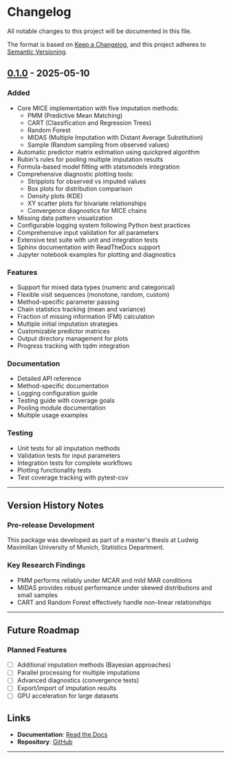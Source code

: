 # Changelog

All notable changes to this project will be documented in this file.

The format is based on [Keep a Changelog](https://keepachangelog.com/en/1.0.0/),
and this project adheres to [Semantic Versioning](https://semver.org/spec/v2.0.0.html).


## [0.1.0] - 2025-05-10

### Added
- Core MICE implementation with five imputation methods:
  - PMM (Predictive Mean Matching)
  - CART (Classification and Regression Trees)
  - Random Forest
  - MIDAS (Multiple Imputation with Distant Average Substitution)
  - Sample (Random sampling from observed values)
- Automatic predictor matrix estimation using quickpred algorithm
- Rubin's rules for pooling multiple imputation results
- Formula-based model fitting with statsmodels integration
- Comprehensive diagnostic plotting tools:
  - Stripplots for observed vs imputed values
  - Box plots for distribution comparison
  - Density plots (KDE)
  - XY scatter plots for bivariate relationships
  - Convergence diagnostics for MICE chains
- Missing data pattern visualization
- Configurable logging system following Python best practices
- Comprehensive input validation for all parameters
- Extensive test suite with unit and integration tests
- Sphinx documentation with ReadTheDocs support
- Jupyter notebook examples for plotting and diagnostics

### Features
- Support for mixed data types (numeric and categorical)
- Flexible visit sequences (monotone, random, custom)
- Method-specific parameter passing
- Chain statistics tracking (mean and variance)
- Fraction of missing information (FMI) calculation
- Multiple initial imputation strategies
- Customizable predictor matrices
- Output directory management for plots
- Progress tracking with tqdm integration

### Documentation
- Detailed API reference
- Method-specific documentation
- Logging configuration guide
- Testing guide with coverage goals
- Pooling module documentation
- Multiple usage examples

### Testing
- Unit tests for all imputation methods
- Validation tests for input parameters
- Integration tests for complete workflows
- Plotting functionality tests
- Test coverage tracking with pytest-cov

---

## Version History Notes

### Pre-release Development
This package was developed as part of a master's thesis at Ludwig Maximilian University of Munich, Statistics Department.

### Key Research Findings
- PMM performs reliably under MCAR and mild MAR conditions
- MIDAS provides robust performance under skewed distributions and small samples
- CART and Random Forest effectively handle non-linear relationships

---

## Future Roadmap

### Planned Features
- [ ] Additional imputation methods (Bayesian approaches)
- [ ] Parallel processing for multiple imputations
- [ ] Advanced diagnostics (convergence tests)
- [ ] Export/import of imputation results
- [ ] GPU acceleration for large datasets

## Links

- **Documentation**: [Read the Docs](https://mice-py.readthedocs.io/)
- **Repository**: [GitHub](https://github.com/Zhanna-Lopuliak/mice-py)

---

[Unreleased]: https://github.com/[username]/mice-py/compare/v0.1.0...HEAD
[0.1.0]: https://github.com/[username]/mice-py/releases/tag/v0.1.0
